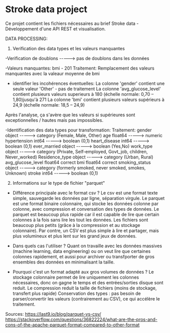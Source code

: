 Stroke data project
===================

Ce projet contient les fichiers nécessaires au brief Stroke data - Développement d'une API REST et visualisation.


DATA PROCESSING:

1. Verification des data types et les valeurs manquantes

-Verification de doublons -----> pas de doublons dans les données

-Valeurs manquantes: bmi - 201
Traitement: Remplacement des valeurs manquantes avec la valeaur moyenne de bmi

- identifier les incohérences éventuelles: 
La colonne 'gender' contient une seule valeur 'Other' - pas de traitement
La colonne 'avg_glucose_level' contient plusieurs valeurs superieurs à 180 (échelle normale: 0,70 – 1,80)jusqu'à 271
La colonne 'bmi' contient plusieurs valeurs supérieurs à 24,9 (échelle normale: 18,5 – 24,9)

Après l'analyse, ça s'avère que les valeurs si supérieures sont exceptionnelles / hautes mais pas impossibles.

-Identification des data types pour transformation:
Traitement:
gender                object  ----->  category (Female, Male, Other)
age                  float64  ----->  numeric
hypertension           int64  ----->  boolean (0,1)
heart_disease          int64  ----->  boolean (0,1)
ever_married          object  ----->  boolean (Yes,No)
work_type             object  ----->  category (Private, Self-employed, Govt_job, children, Never_worked)
Residence_type        object  ----->  category (Urban, Rural)
avg_glucose_level    float64  correct
bmi                  float64  correct
smoking_status        object  ----->  category (formerly smoked, never smoked, smokes, Unknown)
stroke                 int64  ----->  boolean (0,1)



2. Informations sur le type de fichier "parquet"

- Différence principale avec le format csv ?
Le csv est une format texte simple, sauvegarde les données par ligne, séparation virgule.
Le parquet est une format binaire colonnaire, qui stocke les données colonne par colonne, avec compression et conversation des types de données.
Le parquet est beaucoup plus rapide car il est capable de lire que certain colonnes à la fois sans lire les tout les données. Les fichiers sont beaucoup plus petits (grâce à la compression et au stockage colonnaire). Par contre, un CSV est plus simple à lire et partager, mais plus volumineux et plus lent sur les grand jeux de données.

- Dans quels cas l'utiliser ? 
Quant on travaille avec les données massives (machine learning, data engineering) ou on veut lire que certaines colonnes rapidement, et aussi pour archiver ou transfporter de gros ensembles des données en minimalisant la taille.

- Pourquoi c'est un format adapté aux gros volumes de données ?
Le stockage colonnaire permet de lire uniquement les colonnes nécessaires, donc on gagne le temps et des entrées/sorties disque sont reduit.
Le compression reduit la taille de fichiers (moins de stockage, transfert plus rapide)
Conservation des types : pas besoin de parser/convertir les valeurs (contrairement au CSV), ce qui accélère le traitement.

Sources: 
https://last9.io/blog/parquet-vs-csv/
https://stackoverflow.com/questions/36822224/what-are-the-pros-and-cons-of-the-apache-parquet-format-compared-to-other-format